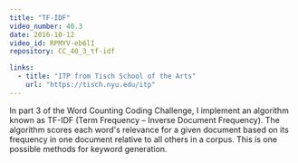 ```yaml
---
title: "TF-IDF"
video_number: 40.3
date: 2016-10-12
video_id: RPMYV-eb6lI
repository: CC_40_3_tf-idf

links:
  - title: "ITP from Tisch School of the Arts"  
    url: "https://tisch.nyu.edu/itp"
---
```


In part 3 of the Word Counting Coding Challenge, I implement an algorithm known as TF-IDF (Term Frequency – Inverse Document Frequency).  The algorithm scores each word's relevance for a given document based on its frequency in one document relative to all others in a corpus.  This is one possible methods for keyword generation.
